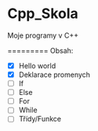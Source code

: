 Cpp_Skola
=========
Moje programy v C++

=========
Obsah:
- [x] Hello world
- [x] Deklarace promenych
- [ ] If
- [ ] Else
- [ ] For
- [ ] While
- [ ] Třídy/Funkce
